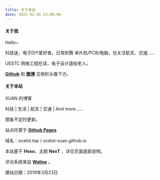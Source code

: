 ```yaml
---
title: 关于本站
date: 2025-02-26 23:08:00
---
```

#### 关于我

Hello~

科技迷，电子DIY爱好者。日常折腾 单片机/PCB/电脑，也关注航天、交通……

UESTC 网络工程在读，电子设计退役老人。

[**Github**](https://github.com/Lime-Xuan) 和 [**微博**](https://weibo.com/u/2379418717) 见侧栏头像下方。

#### 关于本站

XUAN 的博客

科技 | 生活 | 航天 | 交通 | And more……

摸鱼不定时更新。

站点托管于 [**Github Pages**](https://github.com/Lime-Xuan/lime-xuan.github.io)

域名：ocelot.top / ocelot-xuan.github.io

本站基于 **Hexo**，主题 **NexT** ，详见页面底部说明。

评论系统来自 [**Waline**](https://waline.js.org/) 。

建站日期：2019年3月23日
